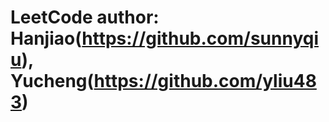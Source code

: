 LeetCode
author: Hanjiao(https://github.com/sunnyqiu), Yucheng(https://github.com/yliu483)
========
